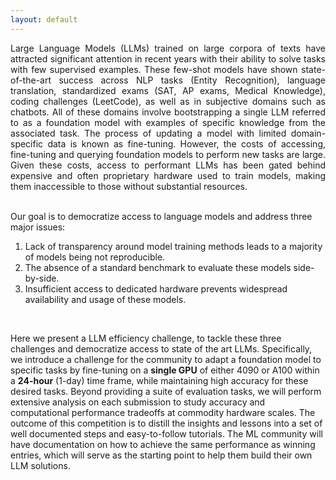 ```yaml
---
layout: default
---
```


<p style='text-align: justify;'>
Large Language Models (LLMs) trained on large corpora of texts have attracted significant attention in recent years with their ability to solve tasks with few supervised examples. These few-shot models have shown state-of-the-art success across NLP tasks (Entity Recognition), language translation, standardized exams (SAT, AP exams, Medical Knowledge), coding challenges (LeetCode), as well as in subjective domains such as chatbots. All of these domains involve bootstrapping a single LLM referred to as a foundation model with examples of specific knowledge from the associated task. The process of updating a model with limited domain-specific data is known as fine-tuning. However, the costs of accessing, fine-tuning and querying foundation models to perform new tasks are large. Given these costs, access to performant LLMs has been gated behind expensive and often proprietary hardware used to train models, making them inaccessible to those without substantial resources. </p>

<br>
Our goal is to democratize access to language models and address three major issues:

1. Lack of transparency around model training methods leads to a majority of models being not reproducible. 
2. The absence of a standard benchmark to evaluate these models side-by-side. 
3. Insufficient access to dedicated hardware prevents widespread availability and usage of these models. 

<br>

<p style='text-align: justify;'>

Here we present a LLM efficiency challenge, to tackle these three challenges and democratize access to state of the art LLMs. Specifically, we introduce a challenge for the community to adapt a foundation model to specific tasks by fine-tuning on a **single GPU** of either 4090 or A100 within a **24-hour** (1-day) time frame, while maintaining high accuracy for these desired tasks. Beyond providing a suite of evaluation tasks, we will perform extensive analysis on each submission to study accuracy and computational performance tradeoffs at commodity hardware scales. The outcome of this competition is to distill the insights and lessons into a set of well documented steps and easy-to-follow tutorials. The ML community will have documentation on how to achieve the same performance as winning entries, which will serve as the starting point to help them build their own LLM solutions.

</p>
